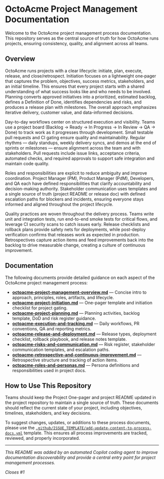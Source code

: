 # OctoAcme Project Management Documentation

Welcome to the OctoAcme project management process documentation. This repository serves as the central source of truth for how OctoAcme runs projects, ensuring consistency, quality, and alignment across all teams.

## Overview

OctoAcme runs projects with a clear lifecycle: initiate, plan, execute, release, and close/retrospect. Initiation focuses on a lightweight one‑pager that captures the problem, objectives, success metrics, stakeholders, and an initial timeline. This ensures that every project starts with a shared understanding of what success looks like and who needs to be involved. Planning converts approved initiatives into a prioritized, estimated backlog, defines a Definition of Done, identifies dependencies and risks, and produces a release plan with milestones. The overall approach emphasizes iterative delivery, customer value, and data-informed decisions.

Day-to-day workflows center on structured execution and visibility. Teams use a project board (Backlog → Ready → In Progress → In Review → QA → Done) to track work as it progresses through development. Small testable pull requests and CI gating ensure quality and maintainability. Regular rhythms — daily standups, weekly delivery syncs, and demos at the end of sprints or milestones — ensure alignment across the team and with stakeholders. Pull requests include issue links, acceptance criteria, automated checks, and required approvals to support safe integration and maintain code quality.

Roles and responsibilities are explicit to reduce ambiguity and improve coordination. Project Manager (PM), Product Manager (PdM), Developers, and QA each have defined responsibilities that clarify accountability and decision-making authority. Stakeholder communication uses templates and a single source of truth (project README or release doc) with defined escalation paths for blockers and incidents, ensuring everyone stays informed and aligned throughout the project lifecycle.

Quality practices are woven throughout the delivery process. Teams write unit and integration tests, run end-to-end smoke tests for critical flows, and leverage CI security scans to catch issues early. Release checklists and rollback plans provide safety nets for deployments, while post-deploy verification confirms that releases work as expected in production. Retrospectives capture action items and feed improvements back into the backlog to drive measurable change, creating a culture of continuous improvement.

## Documentation

The following documents provide detailed guidance on each aspect of the OctoAcme project management process:

- [**octoacme-project-management-overview.md**](octoacme-project-management-overview.md) — Concise intro to approach, principles, roles, artifacts, and lifecycle.
- [**octoacme-project-initiation.md**](octoacme-project-initiation.md) — One-pager template and initiation checklist for project gating.
- [**octoacme-project-planning.md**](octoacme-project-planning.md) — Planning activities, backlog template, DoD and risk register guidance.
- [**octoacme-execution-and-tracking.md**](octoacme-execution-and-tracking.md) — Daily workflows, PR conventions, QA and reporting metrics.
- [**octoacme-release-and-deployment.md**](octoacme-release-and-deployment.md) — Release types, deployment checklist, rollback playbook, and release notes template.
- [**octoacme-risks-and-communication.md**](octoacme-risks-and-communication.md) — Risk register, stakeholder communication templates, and escalation paths.
- [**octoacme-retrospective-and-continuous-improvement.md**](octoacme-retrospective-and-continuous-improvement.md) — Retrospective structure and tracking of action items.
- [**octoacme-roles-and-personas.md**](octoacme-roles-and-personas.md) — Persona definitions and responsibilities used in project docs.

## How to Use This Repository

Teams should keep the Project One-pager and project README updated in the project repository to maintain a single source of truth. These documents should reflect the current state of your project, including objectives, timelines, stakeholders, and key decisions.

To suggest changes, updates, or additions to these process documents, please use the [`.github/ISSUE_TEMPLATE/add-update-content-to-process-docs.yml`](../.github/ISSUE_TEMPLATE/add-update-content-to-process-docs.yml) template. This ensures all process improvements are tracked, reviewed, and properly incorporated.

---

*This README was added by an automated Copilot coding agent to improve documentation discoverability and provide a central entry point for project management processes.*

*Closes #1*
